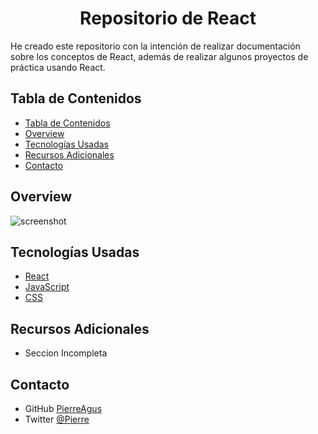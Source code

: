 
<h1 align="center">Repositorio de React</h1>


He creado este repositorio con la intención de realizar documentación sobre los conceptos de React, además de realizar algunos proyectos de práctica usando React.


<!-- TABLE OF CONTENTS -->

## Tabla de Contenidos

- [Tabla de Contenidos](#tabla-de-contenidos)
- [Overview](#overview)
- [Tecnologías Usadas](#tecnologías-usadas)
- [Recursos Adicionales](#recursos-adicionales)
- [Contacto](#contacto)

<!-- OVERVIEW -->

## Overview

![screenshot](https://lh3.googleusercontent.com/proxy/XVJMya8nXcW4iizYB811TYOGP3CpkqAFvssxs4DheVybrqf7hh1_bakqyEzf-TmJIK1MVMQLrgPSG-R4AX_HgdA4PigRDGRrJxUP8BV_KcS7ZlRHLHwD)



## Tecnologías Usadas

<!-- This section should list any major frameworks that you built your project using. Here are a few examples.-->

- [React](https://reactjs.org/)
- [JavaScript](#)
- [CSS](#)


## Recursos Adicionales

<!-- This section should list any articles or add-ons/plugins that helps you to complete the project. This is optional but it will help you in the future. For exmpale -->

- Seccion Incompleta

## Contacto

- GitHub [PierreAgus](https://https://github.com/Pierre7Agus)
- Twitter [@Pierre](https://{twitter.com/your-username})

